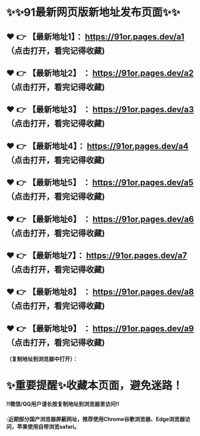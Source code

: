 # :sparkles::sparkles:91最新网页版新地址发布页面:sparkles::sparkles:

 :heart: :point_right: 【最新地址1】：  https://91or.pages.dev/a1  （点击打开，看完记得收藏)
 ------
 :heart: :point_right: 【最新地址2】 ： https://91or.pages.dev/a2  （点击打开，看完记得收藏)
 ------
 :heart: :point_right: 【最新地址3】 ： https://91or.pages.dev/a3  （点击打开，看完记得收藏)
 ------
  :heart: :point_right: 【最新地址4】： https://91or.pages.dev/a4 （点击打开，看完记得收藏)
 ------
 :heart: :point_right: 【最新地址5】 ： https://91or.pages.dev/a5  （点击打开，看完记得收藏)
 ------
 :heart: :point_right: 【最新地址6】 ： https://91or.pages.dev/a6 （点击打开，看完记得收藏)
 ------
  :heart: :point_right: 【最新地址7】： https://91or.pages.dev/a7  （点击打开，看完记得收藏)
 ------
 :heart: :point_right: 【最新地址8】 ： https://91or.pages.dev/a8 （点击打开，看完记得收藏)
 ------
 :heart: :point_right: 【最新地址9】 ： https://91or.pages.dev/a9  （点击打开，看完记得收藏)
 ------


#### （复制地址到浏览器中打开）：
# :sparkles:重要提醒:sparkles:收藏本页面，避免迷路！
#### ‼️微信/QQ用户请长按复制地址到浏览器里访问‼
#### :近期部分国产浏览器屏蔽网址，推荐使用Chrome谷歌浏览器、Edge浏览器访问，苹果使用自带浏览safari。

